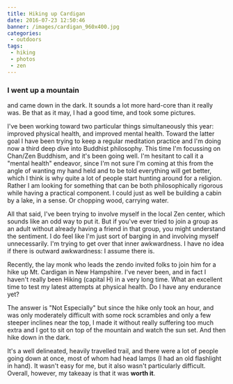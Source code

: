 ```yaml
---
title: Hiking up Cardigan
date: 2016-07-23 12:50:46
banner: /images/cardigan_960x400.jpg
categories:
 - outdoors
tags:
 - hiking
 - photos
 - zen
---
```

### I went up a mountain
and came down in the dark. It sounds a lot more hard-core than it really was. Be that as it may, I had a good time, and took some pictures.

<!--more-->
I've been working toward two particular things simultaneously this year: improved physical health, and improved mental health. Toward the latter goal I have been trying to keep a regular meditation practice and I'm doing now a third deep dive into Buddhist philosophy. This time I'm focussing on Chan/Zen Buddhism, and it's been going well. I'm hesitant to call it a "mental health" endeavor, since I'm not sure I'm coming at this from the angle of wanting my hand held and to be told everything will get better, which I think is why quite a lot of people start hunting around for a religion. Rather I am looking for something that can be both philosophically rigorous while having a practical component. I could just as well be building a cabin by a lake, in a sense. Or chopping wood, carrying water.

All that said, I've been trying to involve myself in the local Zen center, which sounds like an odd way to put it. But if you've ever tried to join a group as an adult without already having a friend in that group, you might understand the sentiment. I do feel like I'm just sort of barging in and involving myself unnecessarily. I'm trying to get over that inner awkwardness. I have no idea if there is outward awkwardness: I assume there is.

Recently, the lay monk who leads the zendo invited folks to join him for a hike up Mt. Cardigan in New Hampshire. I've never been, and in fact I haven't really been Hiking (capital H) in a very long time. What an excellent time to test my latest attempts at physical health. Do I have any endurance yet?

The answer is "Not Especially" but since the hike only took an hour, and was only moderately difficult with some rock scrambles and only a few steeper inclines near the top, I made it without really suffering too much extra and I got to sit on top of the mountain and watch the sun set. And then hike down in the dark.

It's a well delineated, heavily travelled trail, and there were a lot of people going down at once, most of whom had head lamps (I had an old flashlight in hand). It wasn't easy for me, but it also wasn't particularly difficult. Overall, however, my takeaay is that it was **worth it**.
